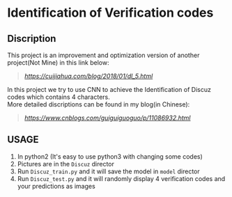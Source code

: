 # Identification of Verification codes

## Discription
This project is an improvement and optimization version of another project(Not Mine) in this link below:
> *https://cuijiahua.com/blog/2018/01/dl_5.html*  

In this project we try to use CNN to achieve the Identification of Discuz codes which contains 4 characters.  
More detailed discriptions can be found in my blog(in Chinese):  
> *https://www.cnblogs.com/guiguiguoguo/p/11086932.html*  
## USAGE
1. In python2 (It's easy to use python3 with changing some codes)
2. Pictures are in the `Discuz` director
3. Run `Discuz_train.py` and it will save the model in `model` director
4. Run `Discuz_test.py` and it will randomly display 4 verification codes and your predictions as images 
